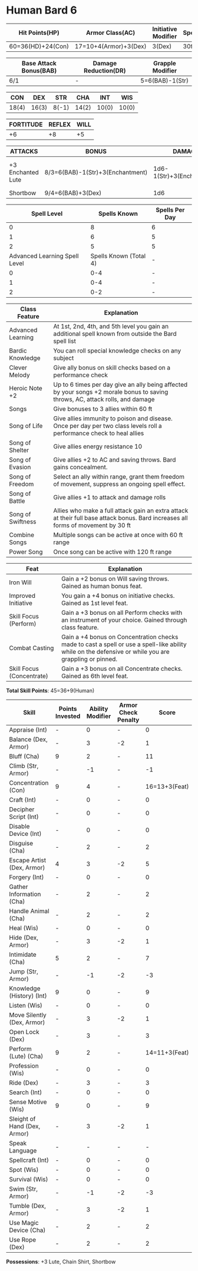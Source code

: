 # Human Bard 6

Hit Points(HP) | Armor Class(AC) | Initiative Modifier | Speed
-------------- | --------------- | ------------------- | -----
60=36(HD)+24(Con)| 17=10+4(Armor)+3(Dex)| 3(Dex)          | 30ft

Base Attack Bonus(BAB) | Damage Reduction(DR) | Grapple Modifier
---------------------  | -------------------- | ----------------
6/1                    | -                    | 5=6(BAB)-1(Str)

CON   | DEX   | STR   | CHA   | INT   | WIS 
---   | ---   | ---   | ---   | -     | ------- 
18(4) | 16(3) | 8(-1) | 14(2) | 10(0) | 10(0) 

FORTITUDE | REFLEX | WILL
--------- | ------ | ----
+6        | +8     | +5

ATTACKS | BONUS | DAMAGE | CRITICAL | NOTES
------- | ----- | ------ | -------- | -----
+3 Enchanted Lute | 8/3=6(BAB)-1(Str)+3(Enchantment) | 1d6-1(Str)+3(Enchantment) | 18-20/x2 | +3 Enchantment Bonus to attack/damage
Shortbow          | 9/4=6(BAB)+3(Dex)                | 1d6                       | 20/x3    | -

Spell Level | Spells Known | Spells Per Day 
----------- | ------------ | --------------
0           | 8            | 6
1           | 6            | 5
2           | 5            | 5
Advanced Learning Spell Level | Spells Known (Total 4) | -
0                             | 0-4          | -
1                             | 0-4          | -
2                             | 0-2          | -

Class Feature | Explanation
------------- | -----------
Advanced Learning | At 1st, 2nd, 4th, and 5th level you gain an additional spell known from outside the Bard spell list
Bardic Knowledge | You can roll special knowledge checks on any subject
Clever Melody | Give ally bonus on skill checks based on a performance check
Heroic Note +2 | Up to 6 times per day give an ally being affected by your songs +2 morale bonus to saving throws, AC, attack rolls, and damage
Songs | Give bonuses to 3 allies within 60 ft
Song of Life | Give allies immunity to poison and disease. Once per day per two class levels roll a performance check to heal allies
Song of Shelter | Give allies energy resistance 10
Song of Evasion | Give allies +2 to AC and saving throws. Bard gains concealment.
Song of Freedom | Select an ally within range, grant them freedom of movement, suppress an ongoing spell effect.
Song of Battle | Give allies +1 to attack and damage rolls
Song of Swiftness | Allies who make a full attack gain an extra attack at their full base attack bonus. Bard increases all forms of movement by 30 ft
Combine Songs | Multiple songs can be active at once with 60 ft range
Power Song | Once song can be active with 120 ft range

Feat | Explanation
----- | -----------
Iron Will | Gain a +2 bonus on Will saving throws. Gained as human bonus feat.
Improved Initiative | You gain a +4 bonus on initiative checks. Gained as 1st level feat.
Skill Focus (Perform) | Gain a +3 bonus on all Perform checks with an instrument of your choice. Gained through class feature.
Combat Casting | Gain a +4 bonus on Concentration checks made to cast a spell or use a spell-like ability while on the defensive or while you are grappling or pinned.
Skill Focus (Concentrate) | Gain a +3 bonus on all Concentrate checks. Gained as 6th level feat.

**Total Skill Points**: 45=36+9(Human)

Skill | Points Invested | Ability Modifier | Armor Check Penalty | Score
----- | --------------- | ---------------- | ------------------- | -----
Appraise (Int) | -      | 0                | -| 0
Balance (Dex, Armor) | -| 3                | -2| 1
Bluff (Cha)    | 9      | 2                | -| 11
Climb (Str, Armor) | -  | -1                | - | -1
Concentration (Con)| 9  | 4               | -| 16=13+3(Feat)
Craft (Int)        | -  | 0                | -| 0
Decipher Script (Int)| -| 0                | -| 0
Disable Device (Int)| - | 0                | -| 0
Disguise (Cha)      | - | 2                | -| 2
Escape Artist (Dex, Armor)| 4 | 3          | -2| 5
Forgery (Int)       | - | 0                | -| 0
Gather Information (Cha) | - | 2           | -| 2
Handle Animal (Cha) | -  | 2               | -| 2
Heal (Wis)          | -  | 0               | -| 0
Hide (Dex, Armor)   | -  | 3               | -2| 1
Intimidate (Cha)    | 5  | 2               | -| 7
Jump (Str, Armor)   | -  | -1               | -2| -3
Knowledge (History) (Int)     | 9  | 0               | -| 9
Listen (Wis)        | -  | 0               | -| 0
Move Silently (Dex, Armor) | - | 3         | -2| 1
Open Lock (Dex) | - | 3                    | -| 3
Perform (Lute) (Cha)   | 9 | 2                    | -| 14=11+3(Feat)
Profession (Wis)| - | 0                    | -| 0
Ride (Dex)      | - | 3                    | -| 3
Search (Int)    | - | 0                    | -| 0
Sense Motive (Wis) | 9 | 0                 | -| 9
Sleight of Hand (Dex, Armor) | - | 3       | -2| 1
Speak Language | - | -                     | -| -
Spellcraft (Int) | - | 0                   | -| 0
Spot (Wis)       | - | 0                   | -| 0
Survival (Wis)   | - | 0                   | -| 0
Swim (Str, Armor)| - | -1                   | -2| -3
Tumble (Dex, Armor)| - | 3                 | -2| 1
Use Magic Device (Cha) | - | 2             | -| 2
Use Rope (Dex)         | - | 2             | -| 2

**Possessions**: +3 Lute, Chain Shirt, Shortbow